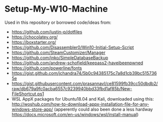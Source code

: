 # Setup-My-W10-Machine

Used in this repository or borrowed code/ideas from:
 - https://github.com/justin-p/dotfiles
 - https://chocolatey.org/
 - https://boxstarter.org/
 - https://github.com/Disassembler0/Win10-Initial-Setup-Script
 - https://github.com/SteamCustomizer/Manager
 - https://github.com/jnko/SimpleDatabaseBackup
 - https://github.com/andrew-schofield/keepass2-haveibeenpwned
 - https://github.com/powerline/fonts
 - https://gist.github.com/jchandra74/5b0c94385175c7a8d1cb39bc5157365e
 - https://gist.githubusercontent.com/prasannavl/ce81599fb39cc50dbdb2/raw/db679a9fc0acba6557c9239940bbd33fbd1af85b/New-FileShortcut.ps1
 - WSL AppX packages for Ubuntu18.04 and Kali, downloaded using this: http://woshub.com/how-to-download-appx-installation-file-for-any-windows-store-app/ (apperently could also been done a less hardway https://docs.microsoft.com/en-us/windows/wsl/install-manual)
